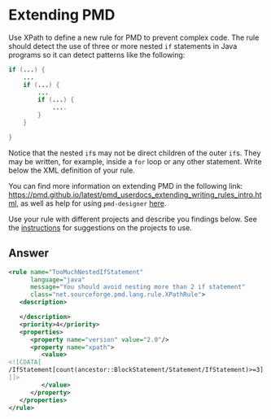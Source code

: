 # Extending PMD

Use XPath to define a new rule for PMD to prevent complex code. The rule should detect the use of three or more nested `if` statements in Java programs so it can detect patterns like the following:

```Java
if (...) {
    ...
    if (...) {
        ...
        if (...) {
            ....
        }
    }

}
```
Notice that the nested `if`s may not be direct children of the outer `if`s. They may be written, for example, inside a `for` loop or any other statement.
Write below the XML definition of your rule.

You can find more information on extending PMD in the following link: https://pmd.github.io/latest/pmd_userdocs_extending_writing_rules_intro.html, as well as help for using `pmd-designer` [here](https://github.com/selabs-ur1/VV-TP2/blob/master/exercises/designer-help.md).

Use your rule with different projects and describe you findings below. See the [instructions](../sujet.md) for suggestions on the projects to use.

## Answer

```xml
<rule name="TooMuchNestedIfStatement"
      language="java"
      message="You should avoid nesting more than 2 if statement"
      class="net.sourceforge.pmd.lang.rule.XPathRule">
   <description>

   </description>
   <priority>4</priority>
   <properties>
      <property name="version" value="2.0"/>
      <property name="xpath">
         <value>
<![CDATA[
/IfStatement[count(ancestor::BlockStatement/Statement/IfStatement)>=3]
]]>
         </value>
      </property>
   </properties>
</rule>
```
